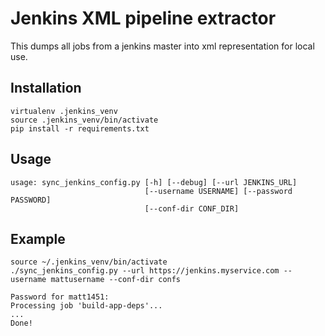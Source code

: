 Jenkins XML pipeline extractor
=============

This dumps all jobs from a jenkins master into xml representation for local use.

Installation
-------

    virtualenv .jenkins_venv
    source .jenkins_venv/bin/activate
    pip install -r requirements.txt

Usage
-----------------

    usage: sync_jenkins_config.py [-h] [--debug] [--url JENKINS_URL]
                                  [--username USERNAME] [--password PASSWORD]
                                  [--conf-dir CONF_DIR]

Example
------------

    source ~/.jenkins_venv/bin/activate
    ./sync_jenkins_config.py --url https://jenkins.myservice.com --username mattusername --conf-dir confs

    Password for matt1451: 
    Processing job 'build-app-deps'...
    ...
    Done!
